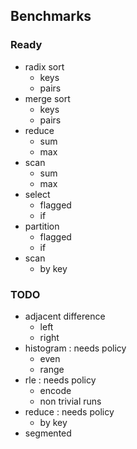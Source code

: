 ## Benchmarks 

### Ready

- radix sort
  - keys
  - pairs 
- merge sort
  - keys
  - pairs 
- reduce
  - sum
  - max
- scan
  - sum
  - max
- select
  - flagged
  - if
- partition
  - flagged
  - if
- scan 
  - by key

### TODO

- adjacent difference 
  - left
  - right
- histogram : needs policy
  - even
  - range
- rle : needs policy
  - encode
  - non trivial runs
- reduce : needs policy
  - by key
- segmented
